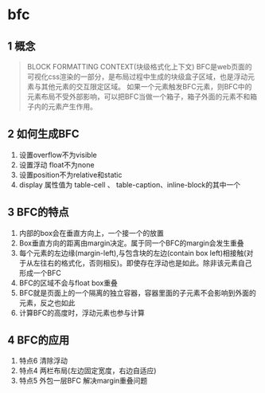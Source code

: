 # bfc

## 1 概念

> BLOCK FORMATTING CONTEXT(块级格式化上下文)
> BFC是web页面的可视化css渲染的一部分，是布局过程中生成的块级盒子区域，也是浮动元素与其他元素的交互限定区域。
> 如果一个元素触发BFC元素，则BFC中的元素布局不受外部影响，可以把BFC当做一个箱子，箱子外面的元素不和箱子内的元素产生作用。

## 2 如何生成BFC

  1. 设置overflow不为visible
  2. 设置浮动 float不为none
  3. 设置position不为relative和static
  4. display 属性值为 table-cell 、 table-caption、inline-block的其中一个

## 3 BFC的特点

1. 内部的box会在垂直方向上，一个接一个的放置
2. Box垂直方向的距离由margin决定。属于同一个BFC的margin会发生重叠
3. 每个元素的左边缘(margin-left),与包含块的左边(contain box left)相接触(对于从左往右的格式化，否则相反)。即使存在浮动也是如此。除非该元素自己形成一个BFC
4. BFC的区域不会与float box重叠
5. BFC就是页面上的一个隔离的独立容器，容器里面的子元素不会影响到外面的元素，反之也如此
6. 计算BFC的高度时，浮动元素也参与计算

## 4 BFC的应用

1. 特点6 清除浮动
2. 特点4 两栏布局(左边固定宽度，右边自适应)
3. 特点5 外包一层BFC 解决margin重叠问题
